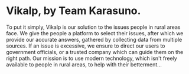 # Vikalp, by Team Karasuno.

To put it simply, Vikalp is our solution to the issues people in rural areas face.
We give the people a platform to select their issues, after which we provide our
accurate answers, gathered by collecting data from multiple sources. If an issue
is excessive, we ensure to direct our users to government officials, or a trusted
company which can guide them on the right path.
Our mission is to use modern technology, which isn't freely available to people
in rural areas, to help with their betterment...
